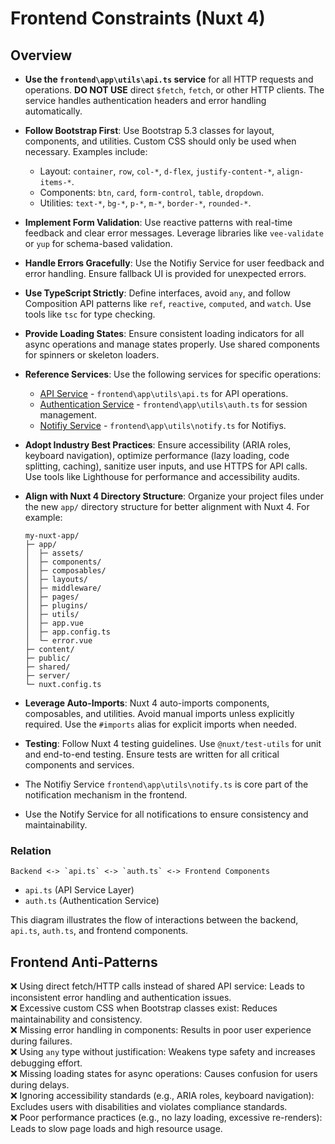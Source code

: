 # Frontend Constraints (Nuxt 4)

## Overview

- **Use the `frontend\app\utils\api.ts` service** for all HTTP requests and operations. **DO NOT USE** direct `$fetch`, `fetch`, or other HTTP clients. The service handles authentication headers and error handling automatically.
- **Follow Bootstrap First**: Use Bootstrap 5.3 classes for layout, components, and utilities. Custom CSS should only be used when necessary. Examples include:

  - Layout: `container`, `row`, `col-*`, `d-flex`, `justify-content-*`, `align-items-*`.
  - Components: `btn`, `card`, `form-control`, `table`, `dropdown`.
  - Utilities: `text-*`, `bg-*`, `p-*`, `m-*`, `border-*`, `rounded-*`.

- **Implement Form Validation**: Use reactive patterns with real-time feedback and clear error messages. Leverage libraries like `vee-validate` or `yup` for schema-based validation.

- **Handle Errors Gracefully**: Use the Notifiy Service for user feedback and error handling. Ensure fallback UI is provided for unexpected errors.

- **Use TypeScript Strictly**: Define interfaces, avoid `any`, and follow Composition API patterns like `ref`, `reactive`, `computed`, and `watch`. Use tools like `tsc` for type checking.

- **Provide Loading States**: Ensure consistent loading indicators for all async operations and manage states properly. Use shared components for spinners or skeleton loaders.

- **Reference Services**: Use the following services for specific operations:

  - [API Service](design/ui/services/Api.md) - `frontend\app\utils\api.ts` for API operations.
  - [Authentication Service](design/ui/services/Auth.md) - `frontend\app\utils\auth.ts` for session management.
  - [Notifiy Service](design/ui/services/Notifiy.md) - `frontend\app\utils\notify.ts` for Notifiys.

- **Adopt Industry Best Practices**: Ensure accessibility (ARIA roles, keyboard navigation), optimize performance (lazy loading, code splitting, caching), sanitize user inputs, and use HTTPS for API calls. Use tools like Lighthouse for performance and accessibility audits.

- **Align with Nuxt 4 Directory Structure**: Organize your project files under the new `app/` directory structure for better alignment with Nuxt 4. For example:

  ```plaintext
  my-nuxt-app/
  ├─ app/
  │  ├─ assets/
  │  ├─ components/
  │  ├─ composables/
  │  ├─ layouts/
  │  ├─ middleware/
  │  ├─ pages/
  │  ├─ plugins/
  │  ├─ utils/
  │  ├─ app.vue
  │  ├─ app.config.ts
  │  └─ error.vue
  ├─ content/
  ├─ public/
  ├─ shared/
  ├─ server/
  └─ nuxt.config.ts
  ```

- **Leverage Auto-Imports**: Nuxt 4 auto-imports components, composables, and utilities. Avoid manual imports unless explicitly required. Use the `#imports` alias for explicit imports when needed.

- **Testing**: Follow Nuxt 4 testing guidelines. Use `@nuxt/test-utils` for unit and end-to-end testing. Ensure tests are written for all critical components and services.

- The Notifiy Service `frontend\app\utils\notify.ts` is core part of the notification mechanism in the frontend.
- Use the Notify Service for all notifications to ensure consistency and maintainability.

### Relation

```text
Backend <-> `api.ts` <-> `auth.ts` <-> Frontend Components
```

- `api.ts` (API Service Layer)
- `auth.ts` (Authentication Service)

This diagram illustrates the flow of interactions between the backend, `api.ts`, `auth.ts`, and frontend components.

## Frontend Anti-Patterns

❌ Using direct fetch/HTTP calls instead of shared API service: Leads to inconsistent error handling and authentication issues.  
❌ Excessive custom CSS when Bootstrap classes exist: Reduces maintainability and consistency.  
❌ Missing error handling in components: Results in poor user experience during failures.  
❌ Using `any` type without justification: Weakens type safety and increases debugging effort.  
❌ Missing loading states for async operations: Causes confusion for users during delays.  
❌ Ignoring accessibility standards (e.g., ARIA roles, keyboard navigation): Excludes users with disabilities and violates compliance standards.  
❌ Poor performance practices (e.g., no lazy loading, excessive re-renders): Leads to slow page loads and high resource usage.
